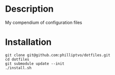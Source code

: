 Description
===========
My compendium of configuration files

Installation
============
    git clone git@github.com:philliptvo/dotfiles.git
    cd dotfiles
    git submodule update --init
    ./install.sh
